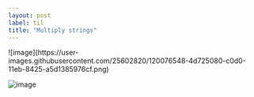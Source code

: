 ```yaml
---
layout: post
label: til
title: "Multiply strings"
---
```


<p>
  
</p>
![image](https://user-images.githubusercontent.com/25602820/120076548-4d725080-c0d0-11eb-8425-a5d1385976cf.png)


![image](https://user-images.githubusercontent.com/25602820/120076772-7c3cf680-c0d1-11eb-8cae-e5e637613648.png)


